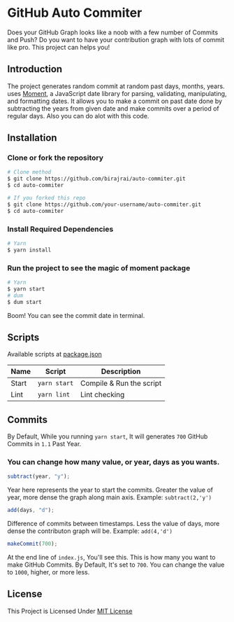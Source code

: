 # GitHub Auto Commiter

Does your GitHub Graph looks like a noob with a few number of Commits and Push? Do you want to have your contribution graph with lots of commit like pro. This project can helps you!

## Introduction

The project generates random commit at random past days, months, years. uses [Moment](https://www.npmjs.com/package/moment), a JavaScript date library for parsing, validating, manipulating, and formatting dates. It allows you to make a commit on past date done by subtracting the years from given date and make commits over a period of regular days. Also you can do alot with this code.

## Installation

### Clone or fork the repository

```sh
# Clone method
$ git clone https://github.com/birajrai/auto-commiter.git
$ cd auto-commiter

# If you forked this repo
$ git clone https://github.com/your-username/auto-commiter.git
$ cd auto-commiter
```

### Install Required Dependencies

```sh
# Yarn
$ yarn install
```

### Run the project to see the magic of moment package

```sh
# Yarn
$ yarn start
# dum
$ dum start
```

Boom! You can see the commit date in terminal.

## Scripts

Available scripts at [package.json](./package.json)

| Name  | Script       | Description              |
| ----- | ------------ | ------------------------ |
| Start | `yarn start` | Compile & Run the script |
| Lint  | `yarn lint`  | Lint checking            |

## Commits

By Default, While you running `yarn start`, It will generates `700` GitHub Commits in `1.1` Past Year.

### You can change how many value, or year, days as you wants.

```js
subtract(year, "y");
```

Year here represents the year to start the commits. Greater the value of year, more dense the graph along main axis. Example: `subtract(2,'y')`

```js
add(days, "d");
```

Difference of commits between timestamps. Less the value of days, more dense the contributon graph will be. Example: `add(4,'d')`

```js
makeCommit(700);
```

At the end line of `index.js`, You'll see this. This is how many you want to make GitHub Commits. By Default, It's set to `700`. You can change the value to `1000`, higher, or more less.

## License

This Project is Licensed Under [MIT License](./LICENSE)
